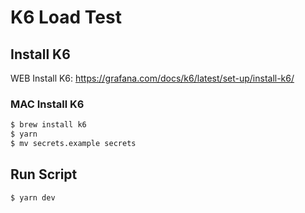 # K6 Load Test

## Install K6

WEB Install K6: https://grafana.com/docs/k6/latest/set-up/install-k6/
### MAC Install K6
```bash
$ brew install k6
$ yarn
$ mv secrets.example secrets
```

## Run Script
```bash
$ yarn dev
```
